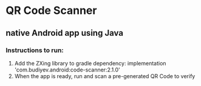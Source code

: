 # QR Code Scanner
## native Android app using Java

### Instructions to run:
1. Add the ZXing library to gradle dependency: implementation 'com.budiyev.android:code-scanner:2.1.0'
2. When the app is ready, run and scan a pre-generated QR Code to verify
